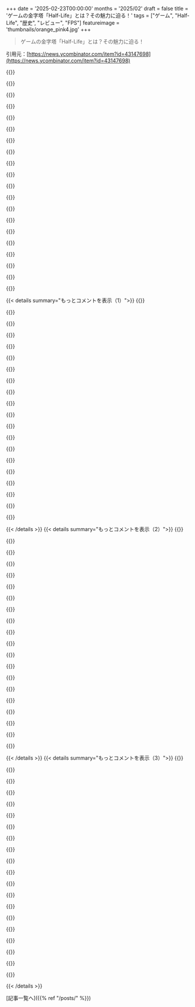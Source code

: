 +++
date = '2025-02-23T00:00:00'
months = '2025/02'
draft = false
title = 'ゲームの金字塔「Half-Life」とは？その魅力に迫る！'
tags = ["ゲーム", "Half-Life", "歴史", "レビュー", "FPS"]
featureimage = 'thumbnails/orange_pink4.jpg'
+++

> ゲームの金字塔「Half-Life」とは？その魅力に迫る！

引用元：[https://news.ycombinator.com/item?id=43147698](https://news.ycombinator.com/item?id=43147698)

{{<matomeQuote body="いい記事だった！ちなみにMichael Abrashはネクタイをしているところは見たことないな。あの頃は3Dカードに夢中だったし、3dfxの連中とも色々つながりがあったんだ。Valveでは3dfxから素晴らしい連中を雇った。あの頃は2枚の3dfxカードを使ったSLIが最高だったけど、大半は普通のカードでプレイした。最初の3つのHLのレベルをカード会社に送ったら流出しちゃったんだ。でも喜ばれて自信につながったんだよ。楽しい時代だった。" userName="mikehar" createdAt="2025-02-23T17:41:07" color="#ff5c5c">}}

{{<matomeQuote body="Half Life Day Oneって名前で、ハードウェアとセットで見た記憶がある。" userName="mmustapic" createdAt="2025-02-23T18:34:09" color="">}}

{{<matomeQuote body="Half-Lifeに出会ったのは、GPUと一緒に手に入れたからだ。Day Oneも遊んだ。でもどのカードだったかよく覚えていないな。確かVoodooを使って、その後TNT2、さらにGeForce 2へと移行した。TNT2はHalf-Lifeの後に出たから、少なくとも3dfxだったね。" userName="sho_hn" createdAt="2025-02-23T22:12:35" color="#45d325">}}

{{<matomeQuote body="おそらくnvidiaのTNT2だったと思う。あの頃はAGPの時代で、同時期だったから。" userName="zubiaur" createdAt="2025-02-24T04:02:19" color="">}}

{{<matomeQuote body="Half Lifeをプレイするために3dfxのカードを買ったんだ。このゲームと技術の関連で、当然の選択だと思ったし、仲間たちもそうだったよ。株を持ってたんじゃない？笑" userName="EdwardDiego" createdAt="2025-02-23T23:38:50" color="">}}

{{<matomeQuote body="大学のルームメイトと一緒に流出した最初のレベルを何度もプレイしたのを覚えてる。発売を楽しみにしていたんだ。3Dアクセラレーション（3dfx voodoo）でQuakeを初めてプレイした時の衝撃が忘れられない。" userName="sporkland" createdAt="2025-02-25T16:02:48" color="#45d325">}}

{{<matomeQuote body="すごく素晴らしいものを作ってくれてありがとう（チームの皆にも感謝）！" userName="pbrum" createdAt="2025-02-23T23:01:48" color="#ff5c5c">}}

{{<matomeQuote body="どのマイクか気になってたけど、Mike Harringtonだね！ありがとう、Half-Lifeは素晴らしい遺産だよ。" userName="jamesfinlayson" createdAt="2025-02-23T23:58:24" color="#ff5c5c">}}

{{<matomeQuote body="1999年に自分用に買ったPCでやったら、ようやくサクサク動いて感動したな。あの頃のモッディングは簡単で、Counter-Strikeの新バージョンをダウンロードするのが楽しかった。25年経つなんて思えないし、あのLANパーティの思い出は鮮明に覚えてるよ。" userName="TrackerFF" createdAt="2025-02-23T11:27:46" color="#45d325">}}

{{<matomeQuote body="＞”25年前のことが信じられない”<br>あの時、友達がHalf-LifeのためにダウンロードしたCounter-Strikeの初期版を見せてくれたのを覚えてる。当時はかなり低解像度でクソみたいだったけど、ハードウェアアップグレード後、みんなでLANパーティで遊んでたのが楽しかった。" userName="lqet" createdAt="2025-02-23T12:08:31" color="">}}

{{<matomeQuote body="友達とその時期を思い出したよ。商業性が強まった今でもCSは続いてるけど、あの頃の楽しさが恋しい。自作モッドの夢も喚起されるな。今はソフトウェアエンジニアとして頑張ってるよ。" userName="time0ut" createdAt="2025-02-23T12:52:59" color="#785bff">}}

{{<matomeQuote body="CS2のコミュニティは、1.6やSource時代の黄金期とは全然違う。プレイヤー数は減ったけど、色んな面白いゲームモードがあったのが懐かしい。あの自由な雰囲気、今考えると良い時代だったな。" userName="RGamma" createdAt="2025-02-23T15:43:44" color="">}}

{{<matomeQuote body="あの時の楽しさは忘れられない。Sourceでのいろんなモードやコミュニティが特別だった。CS:GOやCS2に関して、Valveにはもっと創造的なサポートがあれば良かったと思う。" userName="Stagnant" createdAt="2025-02-23T16:50:16" color="">}}

{{<matomeQuote body="Metamod: SourceやSourceModがあれば良かったけど、今はSource 2エンジンでまたサポートされなくなってしまった。" userName="jamesfinlayson" createdAt="2025-02-24T04:49:36" color="">}}

{{<matomeQuote body="CS Surfは本当に楽しかった。奇妙な思い出がいっぱい。" userName="aradox66" createdAt="2025-02-23T17:04:04" color="">}}

{{<matomeQuote body="KSFをチェックしてみて。彼らはスキルサーフサーバーを運営していて、素晴らしいワールドレコードランを公開してるよ。" userName="RGamma" createdAt="2025-02-23T17:14:45" color="">}}

{{<matomeQuote body="ああ、CS Surfの思い出が蘇る。楽しかったな。" userName="astrolx" createdAt="2025-02-23T23:56:01" color="">}}

{{<matomeQuote body="約６ヶ月前に懐かしさからCSについて調べてみたら、今でも人気で続いてるって驚いた。３年前に「元祖」CSを遊んだら、Linux上のSteamでインストールがめっちゃ楽だったし、20人以上のプレイヤーがいるde_dustサーバーも簡単に見つかった。みんなこれでスタートしたんだよね。今はみんなソフトウェアエンジニアとして働いてるし、ゲーム開発やウェブ開発が楽だったあの頃が懐かしい。９歳の時には、Windows 3.11で「Klik&Play」のデモ版を使ってDyna Blasterのクローンを作ったんだ。ドラッグ＆ドロップでゲームを作るのがすごく簡単で、基本的なプログラミングやアニメーションの概念に触れられた。インターネットもなかったけど、DOSのマニュアルを読むだけでBASICを独学で覚えたりもした。辛うじて遊び心を持ってた子供たちを育ててたんだね。" userName="lqet" createdAt="2025-02-23T18:30:19" color="#785bff">}}

{{<matomeQuote body="すごい経験だね。初めて作ったウェブサイトはCSクランのためのもので、大学の寮のLinuxサーバーでホストしてた。DNSはどうしたかあんまり覚えてないけど、あの頃は本当に学びが多かったよ。遠く離れたアメリカで似た経験をしてたのが面白い。" userName="time0ut" createdAt="2025-02-23T21:25:48" color="#785bff">}}

{{<matomeQuote body="ラットマップやたくさんの車両があるマップは、ゲームが真剣すぎる前が一番楽しかった。" userName="hypercube33" createdAt="2025-02-23T14:14:30" color="">}}

{{< details summary="もっとコメントを表示（1）">}}
{{<matomeQuote body="数年間、主にラットサーフマップのサーバーを運営してたんだ。Warcraft/RPGのサーバーモッドと組み合わせて、楽しかったな。現代のゲームでは味わえない面白さだった。" userName="fuzzzerd" createdAt="2025-02-23T15:15:21" color="">}}

{{<matomeQuote body="サーフマップって、なんであんなに人気が出たんだろうね。Warcraft 3のカスタムゲームとか、クリエイティブさが炸裂してた。モッド作りが死んじゃったのは悲しい。" userName="rightbyte" createdAt="2025-02-24T16:10:56" color="">}}

{{<matomeQuote body="「gimli」って名前の高品質マップの作者を今でも覚えてる。" userName="lqet" createdAt="2025-02-23T18:49:52" color="">}}

{{<matomeQuote body="彼はいまだにマップを作り続けてるよ。" userName="jamiek88" createdAt="2025-02-23T19:23:04" color="">}}

{{<matomeQuote body="”あの頃はモッディングが簡単だったな。自分のマップを作ったり、もっと関与したゲームモッドを作るのも。The Sims 1もその一つで、EA/Maxisがゲーム発売前にモッディングツールを公開してたんだ。現代のゲームはモッディングをサポートしてないのが多いけど、Minecraftみたいな例外もある。FortniteやRobloxは「ゲームをモッドする」わけじゃなくて、自分のゲームを作ってるだけだから、良いモッド体験ができない。" userName="MrPowerGamerBR" createdAt="2025-02-23T17:35:30" color="#45d325">}}

{{<matomeQuote body="Baldur’s Gate 3の公式モッディングツールはすごく広範囲で、本当に別のゲームが作れるよ。" userName="no_wizard" createdAt="2025-02-23T18:00:07" color="">}}

{{<matomeQuote body="本当に？公式にはレベルの変更や新しいレベルの作成をサポートしてないよ。>“https://baldursgate3.game/news/community-update-27-official-...”<br>主にビジュアルやUIの変更、バランス調整だけができる感じ。" userName="paavohtl" createdAt="2025-02-23T18:52:46" color="">}}

{{<matomeQuote body="HLが出た時は超盛り上がってて、専用グラフィックボードもなくて、最小解像度でプレイしたのを覚えてる。“試さなきゃ”って気持ちが強かったんだ。" userName="agumonkey" createdAt="2025-02-23T12:37:55" color="">}}

{{<matomeQuote body="Pentium 75と8MBのRAMで何年もやり過ごしたよ。スペックはダメって言われてたけど動いた。ただ、PCゲームがDOSから離れたことで結構苦労したな。" userName="rusk" createdAt="2025-02-23T14:39:11" color="">}}

{{<matomeQuote body="1MBのATI Radeon最高だね！" userName="rusk" createdAt="2025-02-23T15:10:35" color="">}}

{{<matomeQuote body="ATI 3D Rage（1996年）、500nm、50mhzくらいだ。調べてみたら1MBの3Dアクセラレーターがあったなんて知らなかったよ。8MBのが初めてだったけど、感激した。" userName="pcdoodle" createdAt="2025-02-23T18:05:39" color="">}}

{{<matomeQuote body="それはRageじゃなくてRadeonだよ。3Dアクセラレーターじゃなくて2Dのハードウェアアクセラレーションがあった最初の世代だったね。MDKやQuake、Tomb Raiderの頃だったけど公式スペックからは外れてた。" userName="rusk" createdAt="2025-02-23T18:08:48" color="#ff33a1">}}

{{<matomeQuote body="絶対間違えてると思う。Radeonは2000年に出て、最初のATIのハードウェアT&L付きの3Dアクセラレーターだよ。1MBの2D専用ATIはMach64かオリジナルのRage 3Dだと思う。" userName="remlov" createdAt="2025-02-24T03:33:04" color="#785bff">}}

{{<matomeQuote body="Valveのマップツールでの世界作りがめっちゃ楽しかった。ゲーム自体と同じくらい楽しめたよ。" userName="gonzo41" createdAt="2025-02-23T11:57:56" color="">}}

{{<matomeQuote body="Worldcraftがめっちゃ楽しかった！でも“LEAK LEAK LEAK”が出てきた時は悲しかったなぁ。" userName="joquarky" createdAt="2025-02-23T19:16:20" color="">}}

{{<matomeQuote body="＞パソコンを5000ドルで今日買っても、3〜4年後にはゲームに使えなくなる時代だった。<br>テクノロジーがこんなに早く進化する時代だったね。" userName="throwaway519" createdAt="2025-02-23T14:22:00" color="#ff5c5c">}}

{{<matomeQuote body="今ももっと早く変わるべきだと思うけど、あまり見えない。" userName="BlaDeKke" createdAt="2025-02-23T14:24:30" color="">}}

{{<matomeQuote body="2008年のHP z800をSSDとRX580 GPUにアップグレードして使ってたけど、16c32t (R9950x) と7900xtに変えたよ。<br>15年で性能が人のニーズに追いつかなくなったな。" userName="crackez" createdAt="2025-02-23T14:44:17" color="#ff5c5c">}}

{{<matomeQuote body="俺もz800を約1年前にシャットダウンした。13年間使ってたけど、5年後にCPUを10ドルで買って、メモリも最大46GBまでアップグレードした。" userName="BSDobelix" createdAt="2025-02-23T15:55:07" color="#45d325">}}

{{<matomeQuote body="新しいマシンはどんな構成だい？<br>2x SSDをストライプして1GB/s出してたけど、新しいマシンはPCIe5のM.2 NVMeで12GB/s！古いマシンどうしようかな。" userName="crackez" createdAt="2025-02-23T18:25:58" color="#ff33a1">}}


{{< /details >}}
{{< details summary="もっとコメントを表示（2）">}}
{{<matomeQuote body="＞あの頃のmoddingの容易さが恋しいな。<br>マップを作ったり、もっと複雑なゲームのmodもできたし、コミュニティが本当に活気があった。" userName="maccard" createdAt="2025-02-23T14:09:08" color="#ff5733">}}

{{<matomeQuote body="でも今はほとんどのFPSがコードをロックしてサーバーを使うからmoddingのチャンスがほとんどない。<br>当時のHalf-Lifeやmod（Counter-Strikeを含む）をプレイしてたけど、Battlefield 1942のmodコミュニティは特に凄かった！貧乏なティーンにとっては神だった。" userName="doctorwho42" createdAt="2025-02-23T14:31:42" color="">}}

{{<matomeQuote body="伝統的なmoddingはPC RPGでまだ存在するし、コミュニティも大きいよ。<br>UEFNはFortniteのmoddingに近い強力なツールだと思う。ただマルチプレイヤーゲームはチート対策が厳しくて、moddingのサポートが難しいんだ。" userName="teamonkey" createdAt="2025-02-23T14:47:27" color="">}}

{{<matomeQuote body="＞誰もmodされたゲームで遊びたくない。<br>逆に多くの人がmodされたゲームで遊びたいと思ってるけど、みんな同じmodじゃないと嫌なんじゃないかな。" userName="Sophira" createdAt="2025-02-23T14:55:14" color="">}}

{{<matomeQuote body="Half-Lifeをプレイしてる人がまだいるなんて驚きだよね！" userName="Spooky23" createdAt="2025-02-23T14:32:37" color="">}}

{{<matomeQuote body="＞「若いメディアの限界を押し広げようとしていたのは素晴らしかった。」<br>あれは完璧じゃなかったけど、本当に新しいものを追求してたんだ。今のゲーム業界は面白い状況にあると思う。大予算の作品は似たようなものばかりで、クリエイティブな会社たちが今では笑い者になってる。大多数のプレイヤーはFortniteやMinecraftに時間とお金を費やしてるし、本当にアートとしての意味を持つ次の大作は何だろうね？" userName="gyomu" createdAt="2025-02-23T12:21:45" color="#45d325">}}

{{<matomeQuote body="＞「最後のアートとして印象に残った大作は？」<br>Elden RingとそのDLCかな。アジアのゲームはすごく進んでて、2024年のGame Awardsでは受賞作がなかったみたい。大手の会社は財政的に成功しても、業界は崩壊しかけてるよ。大手AAAタイトルのほとんどは期待外れが多いしね。" userName="popcar2" createdAt="2025-02-23T12:37:19" color="#ff5733">}}

{{<matomeQuote body="ノミネートはそうだけど、受賞作はアメリカのゲーム賞のサーカスを反映してるよ。" userName="hackernewds" createdAt="2025-02-23T14:04:16" color="">}}

{{<matomeQuote body="＞「最後のアートとして印象に残った大作は？」<br>最近だとKingdom Come DeliveranceとBaldur's Gateが大作だと思う。God of WarやSpider-Manなんかも独自の体験を提供してるし。<br>フォートナイトやMinecraftは革新的だし、人気が出ると“ダサい”って言われるのも面白いよね。<br>この業界は実は十分に選択肢があると思う。大予算作品からインディーゲームまで、多種多様なタイトルが出てるし。" userName="maccard" createdAt="2025-02-23T14:03:58" color="#38d3d3">}}

{{<matomeQuote body="昨今の業界の統合は悪影響しかないと思うから心配だね。" userName="TingPing" createdAt="2025-02-23T15:13:33" color="">}}

{{<matomeQuote body="私の経験では、波のように起こるものだよ。レイオフはあるけど、新しいスタジオができたりね。90年代は出版社のもとで統合があったけど、その時期は良かったって声も多いし。最近の大きな失敗もあったけど、今はまた黄金時代に戻っていると感じてる。" userName="maccard" createdAt="2025-02-23T19:06:30" color="">}}

{{<matomeQuote body="最近はあまり色んなゲームをプレイしてないけど、Half-Life: AlyxとZelda: Breath of the Wildは強烈な印象を残したよ。このゲームは他のメディアでは味わえないような空間感があるんだ。これはゲームに特有のもので、2666やStalkerでも感じたことがあるけれどね。" userName="tikhonj" createdAt="2025-02-23T17:41:24" color="#45d325">}}

{{<matomeQuote body="一つ言えるのは、id softwareは今でも大作のシングルプレイヤー体験を作ってるってこと。Doom 2016やDoom Eternal、そしてもうすぐ出るDoom the dark agesとかね。" userName="frontfor" createdAt="2025-02-23T12:37:27" color="#45d325">}}

{{<matomeQuote body="＞”強い芸術的印象を残した最後の大作リリースは？”<br>Witcher 3が思い浮かぶけど、もう10年前に出たんだな...。" userName="msm_" createdAt="2025-02-23T12:28:54" color="">}}

{{<matomeQuote body="今Witcher 3やってるところ。メインクエスト終わって、Hearts of Stoneやってるよ。プレイした中で一番のシングルプレイヤーゲームかも。グラフィックもまだまだいい感じ。" userName="the__alchemist" createdAt="2025-02-23T12:42:23" color="#ff5c5c">}}

{{<matomeQuote body="Cyberpunk 2077は今は修正とDLCのおかげで結構いいって聞くね。" userName="cr125rider" createdAt="2025-02-23T12:42:34" color="">}}

{{<matomeQuote body="ネタバレ：Cyberpunk 2077がどうなるかは完全なストーリーの書き直しがないと無理だと思う。No Mans Skyのようなリデンプションストーリーじゃなくて、Duke Nukem Foreverみたい。" userName="nobankai" createdAt="2025-02-23T15:43:20" color="">}}

{{<matomeQuote body="Stalker 2がもっとA-Lifeを戻してくれることを願ってる。パフォーマンスの最適化ができたらいいな。" userName="dijksterhuis" createdAt="2025-02-23T14:16:41" color="">}}

{{<matomeQuote body="大手アメリカのゲーム会社からは出てないな。Black Myth Wukongが思い浮かぶけど、それも同じような感じ。" userName="hackernewds" createdAt="2025-02-23T14:05:25" color="">}}

{{<matomeQuote body="CP2077はアメリカ製じゃないけど、やっぱり大規模スタジオの大作ゲームの流れを汲んでるね。CD Projekt Redがいくつかの約束を守れなかったのが特にそう。" userName="leoc" createdAt="2025-02-23T16:22:30" color="">}}


{{< /details >}}
{{< details summary="もっとコメントを表示（3）">}}
{{<matomeQuote body="Black Myth Wukongは市場に出たときは結構注目されたけど、徐々に落ち着いたね。ただ、今後のDLCには期待してる。" userName="coffeecantcode" createdAt="2025-02-23T15:36:49" color="">}}

{{<matomeQuote body="未プレイだけど、単にシングルプレイヤーキャンペーンが一つだけで、終わったら続ける理由がないと言われてる印象がある。まあ、限られたプレイ時間のゲームなんて、今はもうほとんど忘れ去られちゃってるからね。" userName="vanderZwan" createdAt="2025-02-23T16:13:51" color="">}}

{{<matomeQuote body="マジでそう思う。New Game Plusのプレイヤーもまだいて、私もその一人だよ。シングルプレイヤーキャンペーンがリフレッシュできて嬉しかった。ゲームの質には意見があるけど、2024年の「AAA/AA」メジャーリリースの中で一番好きだったな。" userName="coffeecantcode" createdAt="2025-02-23T16:17:20" color="#38d3d3">}}

{{<matomeQuote body="開発者たちが心を込めて作ったのが伝わってきた。Dziadyの引用が最高だった。" userName="Tade0" createdAt="2025-02-23T20:42:55" color="#38d3d3">}}

{{<matomeQuote body="うーん。その「新しいゲーム」はまだ始めるつもりだったな。年齢が中年にさしかかると時間感覚が変わるよね。" userName="alabastervlog" createdAt="2025-02-23T16:35:45" color="">}}

{{<matomeQuote body="＞”最後に強い芸術的印象を残した大予算リリースは？”<br>他の回答に追加すると、Half-Life: Alyxだね。" userName="like_any_other" createdAt="2025-02-23T13:22:24" color="#ff5733">}}

{{<matomeQuote body="BG3は素晴らしかった。ただ、大予算とは言えないと思うけど、最近Last Train Homeにハマってて、ユニークな発想で面白い。Company of HeroesとXCOMとThis War Of Mineを混ぜたようなゲームプレイがたまらない。" userName="drodgers" createdAt="2025-02-23T12:30:19" color="">}}

{{<matomeQuote body="Last Train Homeは私のやることリストに入ってて、プレイするのが楽しみ！デモに100%心を掴まれたから。" userName="mock-possum" createdAt="2025-02-23T17:08:09" color="">}}

{{<matomeQuote body="＞”最後に強い芸術的印象を残した大予算リリースは？”<br>Talos Principle 2はどう？大予算になる？" userName="the__alchemist" createdAt="2025-02-23T12:43:56" color="">}}

{{<matomeQuote body="Talos Principleは好きだけど、続編の世界とはあんまりつながりを感じられなかったな。続編のレベルはただの「セクシーなデザイン」みたいになってる気がする。綺麗だけど、最近のAAAゲームにも多いし。" userName="3eb7988a1663" createdAt="2025-02-23T19:43:50" color="">}}

{{<matomeQuote body="Croteamは結構小さな会社で、全従業員は40人ぐらいなんだよ。" userName="TingPing" createdAt="2025-02-23T15:23:30" color="">}}

{{<matomeQuote body="その点は納得。あの文脈だとTalos Principleを例に出すのは良くなかったかも。むしろ、小さな会社の宝物を頼りにしてるってことが強調されるかな。" userName="the__alchemist" createdAt="2025-02-23T16:07:15" color="">}}

{{<matomeQuote body="最後に強いアート的印象を残した大作っていつだっけ？Elden Ringかな。それ以前に遡る必要がありそう。" userName="huckyaus" createdAt="2025-02-23T12:34:25" color="">}}

{{<matomeQuote body="確かにElden Ringだね。証拠にHarper's Magazineでも取り上げられたよ。" userName="azakai" createdAt="2025-02-23T19:03:25" color="#ff33a1">}}

{{<matomeQuote body="GTA5は超大予算だったけど、ゲーマーと批評家からかなり良いフィードバックをもらって、いまだに人気。大予算を全部否定するのはおかしいかも。Star Citizenも多くの革新があって、予算が無限大だからこそ実現したんだ。" userName="ekianjo" createdAt="2025-02-23T12:25:03" color="#785bff">}}

{{<matomeQuote body="GTA5は10年以上前に出たけど、今の時代はだいぶ変わったよ。" userName="dijit" createdAt="2025-02-23T12:27:53" color="">}}

{{<matomeQuote body="親コメントが言うように、ゲームがアートとして面白いところにあるって話。大作プロジェクトは、みんな似たりよったりで、バグだらけの再hashに終わることが多い。" userName="dijit" createdAt="2025-02-23T14:02:45" color="">}}

{{<matomeQuote body="そんなことないよ。GTA6はGTA5と同じく大成功するはずで、それが大予算が創造性を潰しているってことに対抗すると思う。Star Citizenに関してもまだ反論がないよ。" userName="ekianjo" createdAt="2025-02-23T15:07:58" color="#ff33a1">}}

{{<matomeQuote body="ⅢやVice、San Andreasの後はVやオンラインはやってないけど、GTAで業界の創造性を語るには最後のタイトルよ。盗んだ車で街の女を轢くゲームしかないみたいだけど、意外と利益出てるんだよね。最近はあんまりゲームやってないから、何知ってるかわかんないけど。" userName="throwup238" createdAt="2025-02-23T17:25:50" color="">}}

{{<matomeQuote body="GTA5は運転や他のメカニクスを簡略化したって批判されていて、4やSan Andreas、Vice Cityよりも軽くてカジュアルになっちゃった。" userName="throaway1989" createdAt="2025-02-23T21:49:45" color="">}}


{{< /details >}}


[記事一覧へ]({{% ref "/posts/" %}})
